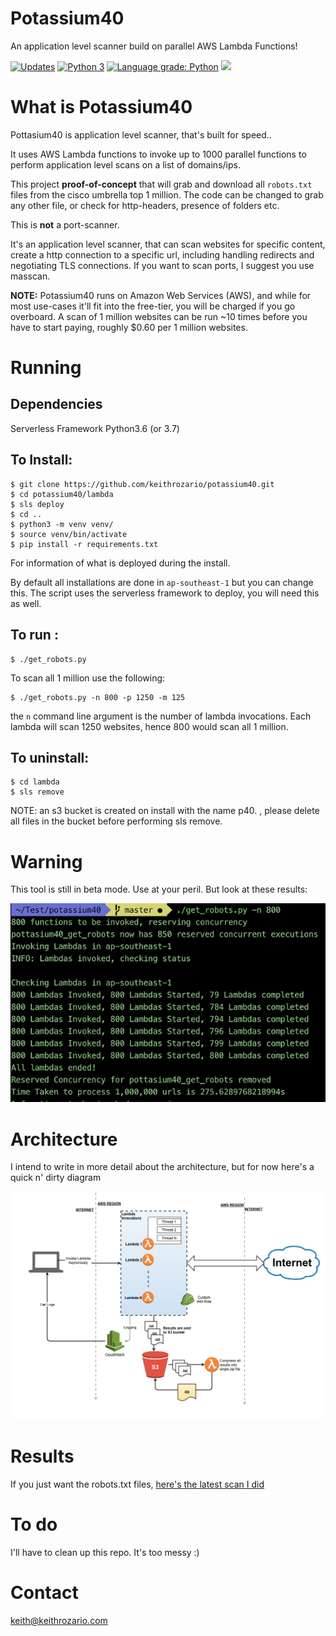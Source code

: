 # Potassium40

An application level scanner build on parallel AWS Lambda Functions!

[![Updates](https://pyup.io/repos/github/keithrozario/potassium40/shield.svg)](https://pyup.io/repos/github/keithrozario/potassium40/)  [![Python 3](https://pyup.io/repos/github/keithrozario/potassium40/python-3-shield.svg)](https://pyup.io/repos/github/keithrozario/potassium40/)  [![Language grade: Python](https://img.shields.io/lgtm/grade/python/g/keithrozario/potassium40.svg?logo=lgtm&logoWidth=18)](https://lgtm.com/projects/g/keithrozario/potassium40/context:python)  ![](https://img.shields.io/github/license/keithrozario/potassium40.svg)

# What is Potassium40

Pottasium40 is application level scanner, that's built for speed..

It uses AWS Lambda functions to invoke up to 1000 parallel functions to perform application level scans on a list of domains/ips.

This project **proof-of-concept** that will grab and download all `robots.txt` files from the cisco umbrella top 1 million. The code can be changed to grab any other file, or check for http-headers, presence of folders etc.

This is **not** a port-scanner. 

It's an application level scanner, that can scan websites for specific content, create a http connection to a specific url, including handling redirects and negotiating TLS connections. If you want to scan ports, I suggest you use masscan.

**NOTE:** Potassium40 runs on Amazon Web Services (AWS), and while for most use-cases it'll fit into the free-tier, you will be charged if you go overboard. A scan of 1 million websites can be run ~10 times before you have to start paying, roughly $0.60 per 1 million websites.


# Running

## Dependencies
Serverless Framework
Python3.6 (or 3.7)

## To Install:

    $ git clone https://github.com/keithrozario/potassium40.git
    $ cd potassium40/lambda
    $ sls deploy
    $ cd ..
    $ python3 -m venv venv/
    $ source venv/bin/activate
    $ pip install -r requirements.txt

For information of what is deployed during the install.

By default all installations are done in `ap-southeast-1` but you can change this. The script uses the serverless framework to deploy, you will need this as well.

## To run :

    $ ./get_robots.py

To scan all 1 million use the following:

    $ ./get_robots.py -n 800 -p 1250 -m 125

the `n` command line argument is the number of lambda invocations. Each lambda will scan 1250 websites, hence 800 would scan all 1 million.

## To uninstall:

    $ cd lambda
    $ sls remove
  
NOTE: an s3 bucket is created on install with the name p40.<uuid> , please delete all files in the bucket before performing sls remove.


# Warning

This tool is still in beta mode. Use at your peril. But look at these results:

![Screenshot](screenshots/prompt_results.png)

# Architecture

I intend to write in more detail about the architecture, but for now here's a quick n' dirty diagram

![Screenshot](screenshots/architecture.png)

# Results

If you just want the robots.txt files, [here's the latest scan I did](https://www.dropbox.com/s/3zja5hfr7zlo9p0/robots.json.gz?dl=0)

# To do

I'll have to clean up this repo. It's too messy :)

# Contact

keith@keithrozario.com
